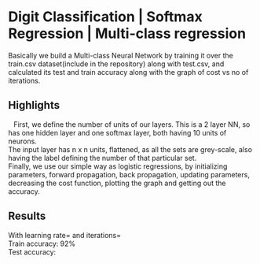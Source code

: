 # Digit Classification | Softmax Regression | Multi-class regression
Basically we build a Multi-class Neural Network by training it over the train.csv dataset(include in the repository) along with test.csv,
and calculated its test and train accuracy along with the graph of cost vs no of iterations.

## Highlights
  &ensp; First, we define the number of units of our layers. This is a 2 layer NN, so has one hidden layer and one softmax layer, both having 10 units of neurons.<br />
The input layer has n x n units, flattened, as all the sets are grey-scale, also having the label defining the number of that particular set.<br />
  Finally, we use our simple way as logistic regressions, by initializing parameters, forward propagation, back propagation, updating parameters, decreasing the cost function, plotting the graph and getting out the accuracy.
  
## Results 
With learning rate= and iterations= <br />
Train accuracy: 92% <br />
Test accuracy: 
